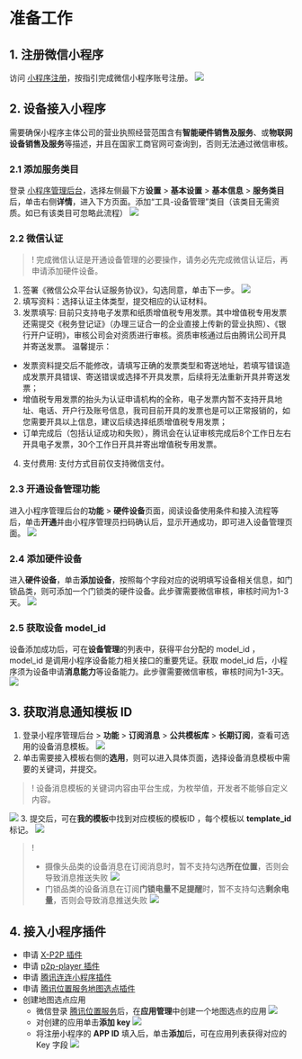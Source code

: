 # 准备工作

## 1. 注册微信小程序

访问 [小程序注册](https://mp.weixin.qq.com/)，按指引完成微信小程序账号注册。
![](https://qcloudimg.tencent-cloud.cn/raw/fdf0cccd6ac8e107e2ab713f26c2a7d0.png)

## 2. 设备接入小程序

需要确保小程序主体公司的营业执照经营范围含有**智能硬件销售及服务**、或**物联网设备销售及服务**等描述，并且在国家工商官网可查询到，否则无法通过微信审核。

### 2.1 添加服务类目

登录 [小程序管理后台](https://mp.weixin.qq.com/wxamp/index/index?lang=zh_CN&token=1925944475)，选择左侧最下方**设置** > **基本设置** > **基本信息** > **服务类目**后，单击右侧**详情**，进入下方页面。添加“工具-设备管理”类目（该类目无需资质。如已有该类目可忽略此流程）
![](https://qcloudimg.tencent-cloud.cn/raw/44fedb024be0d38a8bce987820d009fc.png)

### 2.2 微信认证

>! 完成微信认证是开通设备管理的必要操作，请务必先完成微信认证后，再申请添加硬件设备。

1. 签署《微信公众平台认证服务协议》，勾选同意，单击下一步。
![](https://qcloudimg.tencent-cloud.cn/raw/e55a2755b42e325e92f0fbec8252c0bb.png)
2. 填写资料：选择认证主体类型，提交相应的认证材料。
3. 发票填写: 目前只支持电子发票和纸质增值税专用发票。其中增值税专用发票还需提交《税务登记证》（办理三证合一的企业直接上传新的营业执照）、《银行开户证明》，审核公司会对资质进行审核。资质审核通过后由腾讯公司开具并寄送发票。
   温馨提示：
  - 发票资料提交后不能修改，请填写正确的发票类型和寄送地址，若填写错误造成发票开具错误、寄送错误或选择不开具发票，后续将无法重新开具并寄送发票；
  - 增值税专用发票的抬头为认证申请机构的全称，电子发票内暂不支持开具地址、电话、开户行及账号信息，我司目前开具的发票也是可以正常报销的，如您需要开具以上信息，建议后续选择纸质增值税专用发票；
  - 订单完成后（包括认证成功和失败），腾讯会在认证审核完成后8个工作日左右开具电子发票，30个工作日开具并寄出增值税专用发票。
4. 支付费用: 支付方式目前仅支持微信支付。

### 2.3 开通设备管理功能

进入小程序管理后台的**功能** > **硬件设备**页面，阅读设备使用条件和接入流程等后，单击**开通**并由小程序管理员扫码确认后，显示开通成功，即可进入设备管理页面。
![](https://qcloudimg.tencent-cloud.cn/raw/a4ef54642a56de62117d89b4465d3030.png)

### 2.4 添加硬件设备

进入**硬件设备**，单击**添加设备**，按照每个字段对应的说明填写设备相关信息，如门锁品类，则可添加一个门锁类的硬件设备。此步骤需要微信审核，审核时间为1-3天。
![](https://qcloudimg.tencent-cloud.cn/raw/fbcddc02e7c46b9cc3026cb81427d635.png)

### 2.5 获取设备 model_id

设备添加成功后，可在**设备管理**的列表中，获得平台分配的 model_id ，model_id 是调用小程序设备能力相关接口的重要凭证。获取 model_id 后，小程序须为设备申请**消息能力**等设备能力。此步骤需要微信审核，审核时间为1-3天。
![](![](https://qcloudimg.tencent-cloud.cn/raw/5474af12e6bee9af58cd1d63d226749a.png))

## 3. 获取消息通知模板 ID

1. 登录小程序管理后台 > **功能** > **订阅消息** > **公共模板库** > **长期订阅**，查看可选用的设备消息模板。
![](https://qcloudimg.tencent-cloud.cn/raw/4d37b30885afa7d03e75c8d908e2bb23.png)
2. 单击需要接入模板右侧的**选用**，则可以进入具体页面，选择设备消息模板中需要的关键词，并提交。
>! 设备消息模板的关键词内容由平台生成，为枚举值，开发者不能够自定义内容。
>
![](https://qcloudimg.tencent-cloud.cn/raw/fe1c0b7c2acf33e6a4eaed1030f7b5c6.png)
3. 提交后，可在**我的模板**中找到对应模板的模板ID ，每个模板以 **template_id** 标记。
![](https://qcloudimg.tencent-cloud.cn/raw/40c2e5223581c940045712bfc26ab983.png)

>! 
>- 摄像头品类的设备消息在订阅消息时，暂不支持勾选**所在位置**，否则会导致消息推送失败
![](https://qcloudimg.tencent-cloud.cn/raw/bcaa25769fe3c5bd3e838b39bdb8b4de.png)
>- 门锁品类的设备消息在订阅**门锁电量不足提醒**时，暂不支持勾选**剩余电量**，否则会导致消息推送失败
![](https://qcloudimg.tencent-cloud.cn/raw/f442f16bacb32f41e69833f24cf638fc.png)

## 4. 接入小程序插件

- 申请 [X-P2P 插件](https://mp.weixin.qq.com/wxopen/plugindevdoc?appid=wx1319af22356934bf&st=C056F81D85FD81F93B9EE8896CEE96223BCF084280DB53B7E50F2F1F5E29424BC6D54456168C5F6CCC9D64B0EAE323A035CD3AB2F948807A6A31D9AA29D27C13D36A95EB22785E21383301B19E71B34A0926A06FB2BFF1E899C1993F6379179ACBC5162BF125E55869FED60AB483CA483EA19F11C702E9C25A0B2C0914D9B60469963DB81ADAC0FC45D7F25B53CCD6CB1678FA8E536EFEB3CC276EE38FDB0B2DA39853EBA18D9221FFA6A59D2411B6B27CBDD5701F6D090D1DDE550AFB93E044E206BA2E428F6B85F5B23B69E14D5A51C0EFABA9E64D661EEA055ACDB6F8E019F2585A782D719C8F880D36C6C646DC91&version=4.0.9.90603&platform=mac)
- 申请 [p2p-player 插件](https://mp.weixin.qq.com/wxopen/plugindevdoc?appid=wx9e8fbc98ceac2628)
- 申请 [腾讯连连小程序插件](https://mp.weixin.qq.com/wxopen/pluginbasicprofile?action=intro&appid=wxb711dd9e4296e7f6&token=468038578&lang=zh_CN)
- 申请 [腾讯位置服务地图选点插件](https://mp.weixin.qq.com/wxopen/pluginbasicprofile?action=intro&appid=wx76a9a06e5b4e693e&token=468038578&lang=zh_CN)
- 创建地图选点应用
  - 微信登录 [腾讯位置服务](https://lbs.qq.com/dev/console/application/mine)后，在**应用管理**中创建一个地图选点的应用
    ![](https://qcloudimg.tencent-cloud.cn/raw/2dfb653b3ca827a614d06191040110d9.png)
  - 对创建的应用单击**添加 key**
![](https://qcloudimg.tencent-cloud.cn/raw/c79c131bf8e66bd25d1cde3146db7510.png)
  - 将注册小程序的 **APP ID** 填入后，单击**添加**后，可在应用列表获得对应的 Key 字段
![](https://qcloudimg.tencent-cloud.cn/raw/6ae1e5775e7be2a9fbba0575a08f4db4.png)





